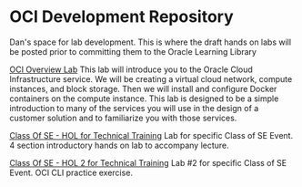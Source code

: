 # OCI Development Repository

Dan's space for lab development.   This is where the draft hands on labs will be posted prior to committing them to the Oracle Learning Library

[OCI Overview Lab](./oci-overview/OCI_Overview_HOL.md)
This lab will introduce you to the Oracle Cloud Infrastructure service.  We will be creating a virtual cloud network, compute instances, and block storage.  Then we will install and configure Docker containers on the compute instance.   This lab is designed to be a simple introduction to many of the services you will use in the design of a customer solution and to familiarize you with those services.

[Class Of SE - HOL for Technical Training](./Class-Of-HOL-01/README.md)
Lab for specific Class of SE Event.  4 section introductory hands on lab to accompany lecture.

[Class Of SE - HOL 2 for Technical Training](./Class-Of-HOL-02/README.md)
Lab #2 for specific Class of SE Event.  OCI CLI practice exercise.


